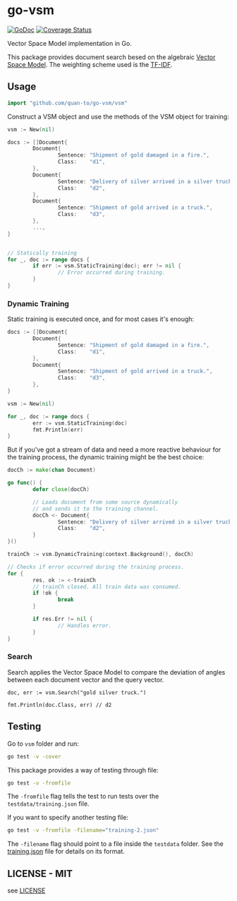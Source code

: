 # go-vsm

[![GoDoc](https://godoc.org/github.com/quan-to/go-vsm?status.svg)](https://godoc.org/github.com/quan-to/go-vsm/vsm)
[![Coverage Status](https://coveralls.io/repos/github/quan-to/go-vsm/badge.svg?branch=master)](https://coveralls.io/github/quan-to/go-vsm?branch=master)

Vector Space Model implementation in Go.

This package provides document search besed on the algebraic [Vector Space Model](https://en.wikipedia.org/wiki/Vector_space_model). The weighting scheme used is the [TF-IDF](https://en.wikipedia.org/wiki/Tf%E2%80%93idf).

## Usage

```go
import "github.com/quan-to/go-vsm/vsm"
```

Construct a VSM object and use the methods of the VSM object for training:

```go
vsm := New(nil)

docs := []Document{
        Document{
                Sentence: "Shipment of gold damaged in a fire.",
                Class:    "d1",
        },
        Document{
                Sentence: "Delivery of silver arrived in a silver truck.",
                Class:    "d2",
        },
        Document{
                Sentence: "Shipment of gold arrived in a truck.",
                Class:    "d3",
        },
        ...,
}


// Statically training
for _, doc := range docs {
        if err := vsm.StaticTraining(doc); err != nil {
                // Error occurred during training.
        }
}
```

### Dynamic Training

Static training is executed once, and for most cases it's enough:

```go
docs := []Document{
        Document{
                Sentence: "Shipment of gold damaged in a fire.",
                Class:    "d1",
        },
        Document{
                Sentence: "Shipment of gold arrived in a truck.",
                Class:    "d3",
        },
}

vsm := New(nil)

for _, doc := range docs {
        err := vsm.StaticTraining(doc)
        fmt.Println(err)
}

```

But if you've got a stream of data and need a more reactive behaviour for the training process, the dynamic training might be the best choice:

```go
docCh := make(chan Document)

go func() {
        defer close(docCh)

        // Loads document from some source dynamically
        // and sends it to the training channel.
        docCh <- Document{
                Sentence: "Delivery of silver arrived in a silver truck.",
                Class:    "d2",
        }
}()

trainCh := vsm.DynamicTraining(context.Background(), docCh)

// Checks if error occurred during the training process.
for {
        res, ok := <-trainCh
        // trainCh closed. All train data was consumed.
        if !ok {
                break
        }

        if res.Err != nil {
                // Handles error.
        }
}
```

### Search

Search applies the Vector Space Model to compare the deviation of angles between each document vector and the query vector.

```
doc, err := vsm.Search("gold silver truck.")

fmt.Println(doc.Class, err) // d2
```

## Testing

Go to `vsm` folder and run:

```bash
go test -v -cover
```

This package provides a way of testing through file:

```bash
go test -v -fromfile
```

The `-fromfile` flag tells the test to run tests over the `testdata/training.json` file. 

If you want to specify another testing file:

```bash
go test -v -fromfile -filename="training-2.json"
```

The `-filename` flag should point to a file inside the `testdata` folder. See the [training.json](vsm/testdata/training.json) file for details on its format.

## LICENSE - MIT

see [LICENSE](LICENSE)
